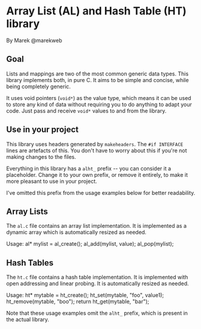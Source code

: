 Array List (AL) and Hash Table (HT) library
===========================================

By Marek @marekweb

Goal
----

Lists and mappings are two of the most common generic data types. This library implements both, in pure C. It aims to be simple and concise, while being completely generic.

It uses void pointers (`void*`) as the value type, which means it can be used to store any kind of data without requiring you to do anything to adapt your code. Just pass and receive `void*` values to and from the library.


Use in your project
-------------------

This library uses headers generated by `makeheaders`. The `#if INTERFACE` lines are artefacts of this. You don't have to worry about this if you're not making changes to the files.

Everything in this library has a `alht_` prefix -- you can consider it a placeholder. Change it to your own prefix, or remove it entirely, to make it more pleasant to use in your project.

I've omitted this prefix from the usage examples below for better readability.


Array Lists
-----------

The `al.c` file contains an array list implementation. It is implemented as a dynamic array which is automatically resized as needed.

Usage:
    al* mylist = al_create();
    al_add(mylist, value);
    al_pop(mylist);


Hash Tables
-----------

The `ht.c` file contains a hash table implementation. It is implemented with open addressing and linear probing. It is automatically resized as needed.

Usage:
    ht* mytable = ht_create();
    ht_set(mytable, "foo", value1);
    ht_remove(mytable, "boo");
    return ht_get(mytable, "bar");
    
    
Note that these usage examples omit the `alht_` prefix, which is present in the actual library.

